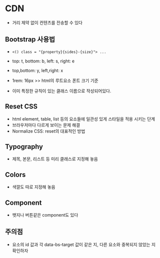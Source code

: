 # CDN
- 거리 제약 없이 컨텐츠를 전송할 수 있다

## Bootstrap 사용법
- `<() class = "{property}{sides}-{size}"> ...`
- top: t, bottom: b, left: s, right: e
- top,bottom: y, left,right: x
- 1rem: 16px >> html의 루트요소 폰트 크기 기준

- 이미 특정한 규칙이 있는 클래스 이름으로 작성되어있다.

## Reset CSS
- html element, table, list 등의 요소들에 일관성 있게 스타일을 적용 시키는 단계
- 브라우저마다 다르게 보이는 문제 해결
- Normalize CSS: reset의 대표적인 방법

## Typography
- 제목, 본문, 리스트 등 미리 클래스로 지정해 놓음

## Colors
- 색깔도 따로 지정해 놓음

## Component
- 뱃지나 버튼같은 component도 있다

## 주의점
- 요소의 id 값과 각 data-bs-target 값이 같은 지, 다른 요소와 중복되지 않았는 지 확인하자

